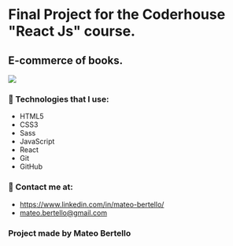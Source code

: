 # Final Project for the Coderhouse "React Js" course.
## E-commerce of books.
![](./src/assets/tutorial.gif)
### 🧠 Technologies that I use:
- HTML5
- CSS3
- Sass
- JavaScript
- React
- Git
- GitHub

### 📌 Contact me at:

- https://www.linkedin.com/in/mateo-bertello/
- mateo.bertello@gmail.com

### Project made by Mateo Bertello
